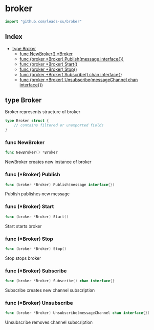 <!-- Code generated by gomarkdoc. DO NOT EDIT -->

# broker

```go
import "github.com/leads-su/broker"
```

## Index

- [type Broker](<#type-broker>)
  - [func NewBroker() *Broker](<#func-newbroker>)
  - [func (broker *Broker) Publish(message interface{})](<#func-broker-publish>)
  - [func (broker *Broker) Start()](<#func-broker-start>)
  - [func (broker *Broker) Stop()](<#func-broker-stop>)
  - [func (broker *Broker) Subscribe() chan interface{}](<#func-broker-subscribe>)
  - [func (broker *Broker) Unsubscribe(messageChannel chan interface{})](<#func-broker-unsubscribe>)


## type Broker

Broker represents structure of broker

```go
type Broker struct {
    // contains filtered or unexported fields
}
```

### func NewBroker

```go
func NewBroker() *Broker
```

NewBroker creates new instance of broker

### func \(\*Broker\) Publish

```go
func (broker *Broker) Publish(message interface{})
```

Publish publishes new message

### func \(\*Broker\) Start

```go
func (broker *Broker) Start()
```

Start starts broker

### func \(\*Broker\) Stop

```go
func (broker *Broker) Stop()
```

Stop stops broker

### func \(\*Broker\) Subscribe

```go
func (broker *Broker) Subscribe() chan interface{}
```

Subscribe creates new channel subscription

### func \(\*Broker\) Unsubscribe

```go
func (broker *Broker) Unsubscribe(messageChannel chan interface{})
```

Unsubscribe removes channel subscription
